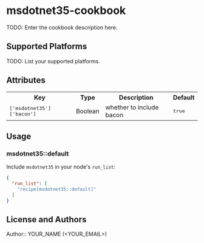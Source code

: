 # msdotnet35-cookbook

TODO: Enter the cookbook description here.

## Supported Platforms

TODO: List your supported platforms.

## Attributes

<table>
  <tr>
    <th>Key</th>
    <th>Type</th>
    <th>Description</th>
    <th>Default</th>
  </tr>
  <tr>
    <td><tt>['msdotnet35']['bacon']</tt></td>
    <td>Boolean</td>
    <td>whether to include bacon</td>
    <td><tt>true</tt></td>
  </tr>
</table>

## Usage

### msdotnet35::default

Include `msdotnet35` in your node's `run_list`:

```json
{
  "run_list": [
    "recipe[msdotnet35::default]"
  ]
}
```

## License and Authors

Author:: YOUR_NAME (<YOUR_EMAIL>)
